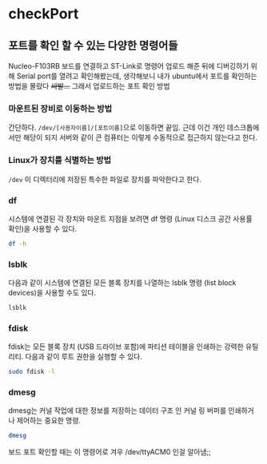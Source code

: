 # checkPort

## 포트를 확인 할 수 있는 다양한 명령어들
   
Nucleo-F103RB 보드를 연결하고 ST-Link로 명령어 업로드 해준 뒤에 디버깅하기 위해 Serial port를 열려고 확인해봤는데, 생각해보니 내가 ubuntu에서 포트를 확인하는 방법을 몰랐다 ~~싸발...~~ 그래서 업로드하는 포트 확인 방법

### 마운트된 장비로 이동하는 방법
   
간단하다. <code>/dev/[사용자이름]/[포트이름]</code>으로 이동하면 끝임. 근데 이건 개인 데스크톱에서만 해당이 되지 서버와 같이 큰 컴퓨터는 이렇게 수동적으로 접근하지 않는다고 한다.

### Linux가 장치를 식별하는 방법
   
<code>/dev</code> 이 디렉터리에 저장된 특수한 파일로 장치를 파악한다고 한다.

### df
시스템에 연결된 각 장치와 마운트 지점을 보려면 df 명령 (Linux 디스크 공간 사용률 확인)을 사용할 수 있다.

```sh
df -h
```

### lsblk
다음과 같이 시스템에 연결된 모든 블록 장치를 나열하는 lsblk 명령 (list block devices)을 사용할 수도 있다.

```sh
lsblk
```

### fdisk
fdisk는 모든 블록 장치 (USB 드라이브 포함)에 파티션 테이블을 인쇄하는 강력한 유틸리티. 다음과 같이 루트 권한을 실행할 수 있다.

```sh
sudo fdisk -l
```
### dmesg
dmesg는 커널 작업에 대한 정보를 저장하는 데이터 구조 인 커널 링 버퍼를 인쇄하거나 제어하는 중요한 명령.

```sh
dmesg
```

보드 포트 확인할 때는 이 명령어로 겨우 /dev/ttyACM0 인걸 알아냄;;

